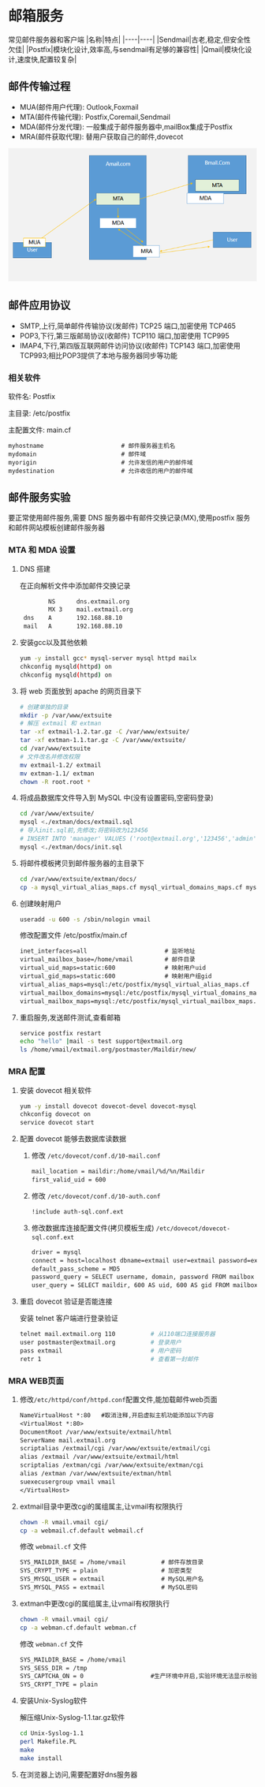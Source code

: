 # 邮箱服务

常见邮件服务器和客户端
|名称|特点|
|----|----|
|Sendmail|古老,稳定,但安全性欠佳|
|Postfix|模块化设计,效率高,与sendmail有足够的兼容性|
|Qmail|模块化设计,速度快,配置较复杂|

## 邮件传输过程

* MUA(邮件用户代理): Outlook,Foxmail
* MTA(邮件传输代理): Postfix,Coremail,Sendmail
* MDA(邮件分发代理): 一般集成于邮件服务器中,mailBox集成于Postfix
* MRA(邮件获取代理): 替用户获取自己的邮件,dovecot

![邮件传输过程](./Pics/MailTrans.png)

## 邮件应用协议

* SMTP,上行,简单邮件传输协议(发邮件) TCP25 端口,加密使用 TCP465
* POP3,下行,第三版邮局协议(收邮件) TCP110 端口,加密使用 TCP995
* IMAP4,下行,第四版互联网邮件访问协议(收邮件) TCP143 端口,加密使用 TCP993;相比POP3提供了本地与服务器同步等功能

### 相关软件

软件名: Postfix

主目录: /etc/postfix

主配置文件: main.cf

```txt
myhostname                      # 邮件服务器主机名
mydomain                        # 邮件域
myorigin                        # 允许发信的用户的邮件域
mydestination                   # 允许收信的用户的邮件域
```

## 邮件服务实验

要正常使用邮件服务,需要 DNS 服务器中有邮件交换记录(MX),使用postfix 服务和邮件网站模板创建邮件服务器

### MTA 和 MDA 设置

1. DNS 搭建

   在正向解析文件中添加邮件交换记录

   ```txt
           NS      dns.extmail.org
           MX 3    mail.extmail.org
    dns    A       192.168.88.10
    mail   A       192.168.88.10
   ```

2. 安装gcc以及其他依赖

   ```bash
   yum -y install gcc* mysql-server mysql httpd mailx
   chkconfig mysqld(httpd) on
   chkconfig mysqld(httpd) on
   ```

3. 将 web 页面放到 apache 的网页目录下

   ```bash
   # 创建单独的目录
   mkdir -p /var/www/extsuite
   # 解压 extmail 和 extman
   tar -xf extmail-1.2.tar.gz -C /var/www/extsuite/
   tar -xf extman-1.1.tar.gz -C /var/www/extsuite/
   cd /var/www/extsuite
   # 文件改名并修改权限
   mv extmail-1.2/ extmail
   mv extman-1.1/ extman
   chown -R root.root *
   ```

4. 将成品数据库文件导入到 MySQL 中(没有设置密码,空密码登录)

   ```bash
   cd /var/www/extsuite/
   mysql <./extman/docs/extmail.sql
   # 导入init.sql前,先修改;将密码改为123456
   # INSERT INTO 'manager' VALUES ('root@extmail.org','123456','admin','root')
   mysql <./extman/docs/init.sql
   ```

5. 将邮件模板拷贝到邮件服务器的主目录下

   ```bash
   cd /var/www/extsuite/extman/docs/
   cp -a mysql_virtual_alias_maps.cf mysql_virtual_domains_maps.cf mysql_virtual_mailbox_maps.cf /etc/postfix/
   ```

6. 创建映射用户

   ```bash
   useradd -u 600 -s /sbin/nologin vmail
   ```

   修改配置文件 /etc/postfix/main.cf

   ```txt
   inet_interfaces=all                      # 监听地址
   virtual_mailbox_base=/home/vmail         # 邮件目录
   virtual_uid_maps=static:600              # 映射用户uid
   virtual_gid_maps=static:600              # 映射用户组gid
   virtual_alias_maps=mysql:/etc/postfix/mysql_virtual_alias_maps.cf
   virtual_mailbox_domains=mysql:/etc/postfix/mysql_virtual_domains_maps.cf
   virtual_mailbox_maps=mysql:/etc/postfix/mysql_virtual_mailbox_maps.cf
   ```

7. 重启服务,发送邮件测试,查看邮箱

   ```bash
   service postfix restart
   echo "hello" |mail -s test support@extmail.org
   ls /home/vmail/extmail.org/postmaster/Maildir/new/
   ```

### MRA 配置

1. 安装 dovecot 相关软件

   ```bash
   yum -y install dovecot dovecot-devel dovecot-mysql
   chkconfig dovecot on
   service dovecot start
   ```

2. 配置 dovecot 能够去数据库读数据

   1. 修改 `/etc/dovecot/conf.d/10-mail.conf`

      ```txt
      mail_location = maildir:/home/vmail/%d/%n/Maildir
      first_valid_uid = 600
      ```

   2. 修改 `/etc/dovecot/conf.d/10-auth.conf`

      ```txt
      !include auth-sql.conf.ext
      ```

   3. 修改数据库连接配置文件(拷贝模板生成) `/etc/dovecot/dovecot-sql.conf.ext`

      ```txt
      driver = mysql
      connect = host=localhost dbname=extmail user=extmail password=extmail
      default_pass_scheme = MD5
      password_query = SELECT username, domain, password FROM mailbox WHERE username = '%u' AND domain = '%d'
      user_query = SELECT maildir, 600 AS uid, 600 AS gid FROM mailbox WHERE username = '%u'
      ```

3. 重启 dovecot 验证是否能连接

   安装 telnet 客户端进行登录验证

   ```bash
   telnet mail.extmail.org 110          # 从110端口连接服务器
   user postmaster@extmail.org          # 登录用户
   pass extmail                         # 用户密码
   retr 1                               # 查看第一封邮件
   ```

### MRA WEB页面

1. 修改`/etc/httpd/conf/httpd.conf`配置文件,能加载邮件web页面

   ```txt
   NameVirtualHost *:80   #取消注释,开启虚拟主机功能添加以下内容
   <VirtualHost *:80>
   DocumentRoot /var/www/extsuite/extmail/html
   ServerName mail.extmail.org
   scriptalias /extmail/cgi /var/www/extsuite/extmail/cgi
   alias /extmail /var/www/extsuite/extmail/html
   scriptalias /extman/cgi /var/www/extsuite/extman/cgi
   alias /extman /var/www/extsuite/extman/html
   suexecusergroup vmail vmail
   </VirtualHost>
   ```

2. extmail目录中更改cgi的属组属主,让vmail有权限执行

   ```bash
   chown -R vmail.vmail cgi/
   cp -a webmail.cf.default webmail.cf
   ```

   修改 `webmail.cf` 文件

   ```txt
   SYS_MAILDIR_BASE = /home/vmail          # 邮件存放目录
   SYS_CRYPT_TYPE = plain                  # 加密类型
   SYS_MYSQL_USER = extmail                # MySQL用户名
   SYS_MYSQL_PASS = extmail                # MySQL密码
   ```

3. extman中更改cgi的属组属主,让vmail有权限执行

   ```bash
   chown -R vmail.vmail cgi/
   cp -a webman.cf.default webman.cf
   ```

   修改 `webman.cf` 文件

   ```txt
   SYS_MAILDIR_BASE = /home/vmail
   SYS_SESS_DIR = /tmp
   SYS_CAPTCHA_ON = 0                   #生产环境中开启,实验环境无法显示校验码
   SYS_CRYPT_TYPE = plain
   ```

4. 安装Unix-Syslog软件

   解压缩Unix-Syslog-1.1.tar.gz软件

   ```bash
   cd Unix-Syslog-1.1
   perl Makefile.PL
   make
   make install
   ```

5. 在浏览器上访问,需要配置好dns服务器
